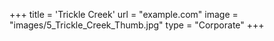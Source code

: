 +++
 title = 'Trickle Creek'
 url = "example.com"
 image = "images/5_Trickle_Creek_Thumb.jpg"
 type = "Corporate"
+++